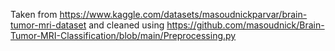 Taken from https://www.kaggle.com/datasets/masoudnickparvar/brain-tumor-mri-dataset and cleaned using https://github.com/masoudnick/Brain-Tumor-MRI-Classification/blob/main/Preprocessing.py
